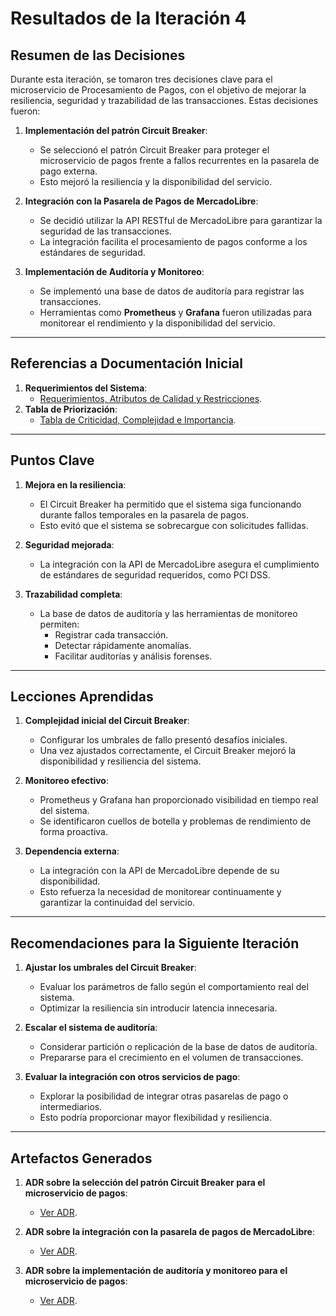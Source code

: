 # Resultados de la Iteración 4

## Resumen de las Decisiones

Durante esta iteración, se tomaron tres decisiones clave para el microservicio de Procesamiento de Pagos, con el objetivo de mejorar la resiliencia, seguridad y trazabilidad de las transacciones. Estas decisiones fueron:

1. **Implementación del patrón Circuit Breaker**:
   - Se seleccionó el patrón Circuit Breaker para proteger el microservicio de pagos frente a fallos recurrentes en la pasarela de pago externa.
   - Esto mejoró la resiliencia y la disponibilidad del servicio.

2. **Integración con la Pasarela de Pagos de MercadoLibre**:
   - Se decidió utilizar la API RESTful de MercadoLibre para garantizar la seguridad de las transacciones.
   - La integración facilita el procesamiento de pagos conforme a los estándares de seguridad.

3. **Implementación de Auditoría y Monitoreo**:
   - Se implementó una base de datos de auditoría para registrar las transacciones.
   - Herramientas como **Prometheus** y **Grafana** fueron utilizadas para monitorear el rendimiento y la disponibilidad del servicio.

---

## Referencias a Documentación Inicial
1. **Requerimientos del Sistema**:  
   - [Requerimientos, Atributos de Calidad y Restricciones](../../Doumentacion_Inicial/Requerimientos_Atributos_Calidad_Restricciones.md).  
2. **Tabla de Priorización**:  
   - [Tabla de Criticidad, Complejidad e Importancia](../../Doumentacion_Inicial/Tabala_Requerimientos_Atributos.md).

---

## Puntos Clave

1. **Mejora en la resiliencia**:
   - El Circuit Breaker ha permitido que el sistema siga funcionando durante fallos temporales en la pasarela de pagos.
   - Esto evitó que el sistema se sobrecargue con solicitudes fallidas.

2. **Seguridad mejorada**:
   - La integración con la API de MercadoLibre asegura el cumplimiento de estándares de seguridad requeridos, como PCI DSS.

3. **Trazabilidad completa**:
   - La base de datos de auditoría y las herramientas de monitoreo permiten:
     - Registrar cada transacción.
     - Detectar rápidamente anomalías.
     - Facilitar auditorías y análisis forenses.

---

## Lecciones Aprendidas

1. **Complejidad inicial del Circuit Breaker**:
   - Configurar los umbrales de fallo presentó desafíos iniciales.
   - Una vez ajustados correctamente, el Circuit Breaker mejoró la disponibilidad y resiliencia del sistema.

2. **Monitoreo efectivo**:
   - Prometheus y Grafana han proporcionado visibilidad en tiempo real del sistema.
   - Se identificaron cuellos de botella y problemas de rendimiento de forma proactiva.

3. **Dependencia externa**:
   - La integración con la API de MercadoLibre depende de su disponibilidad.
   - Esto refuerza la necesidad de monitorear continuamente y garantizar la continuidad del servicio.

---

## Recomendaciones para la Siguiente Iteración

1. **Ajustar los umbrales del Circuit Breaker**:
   - Evaluar los parámetros de fallo según el comportamiento real del sistema.
   - Optimizar la resiliencia sin introducir latencia innecesaria.

2. **Escalar el sistema de auditoría**:
   - Considerar partición o replicación de la base de datos de auditoría.
   - Prepararse para el crecimiento en el volumen de transacciones.

3. **Evaluar la integración con otros servicios de pago**:
   - Explorar la posibilidad de integrar otras pasarelas de pago o intermediarios.
   - Esto podría proporcionar mayor flexibilidad y resiliencia.

---

## Artefactos Generados

1. **ADR sobre la selección del patrón Circuit Breaker para el microservicio de pagos**:
   - [Ver ADR](../../ADRs/ADR_011_Resilience%20Pattern.md).

2. **ADR sobre la integración con la pasarela de pagos de MercadoLibre**:
   - [Ver ADR](../../ADRs/ADR_012_Integration_MercadoLibre.md).

3. **ADR sobre la implementación de auditoría y monitoreo para el microservicio de pagos**:
   - [Ver ADR](../../ADRs/ADR_013_Auditing_Monitoring.md).
